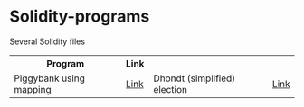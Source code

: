 # Solidity-programs
Several Solidity files

<table>
  <tr>
    <th>Program</th>
    <th>Link</th>
  </tr>
  <tr>
    <td>Piggybank using mapping</td>
    <td><a href=https://github.com/javVM/Solidity-programs/blob/main/PiggyMapping.sol>Link</a></td>
    <td> Dhondt (simplified) election </td>
    <td><a href=https://github.com/javVM/Solidity-programs/blob/main/PiggyMapping.sol>Link</a></td>
  </tr>
</table>

